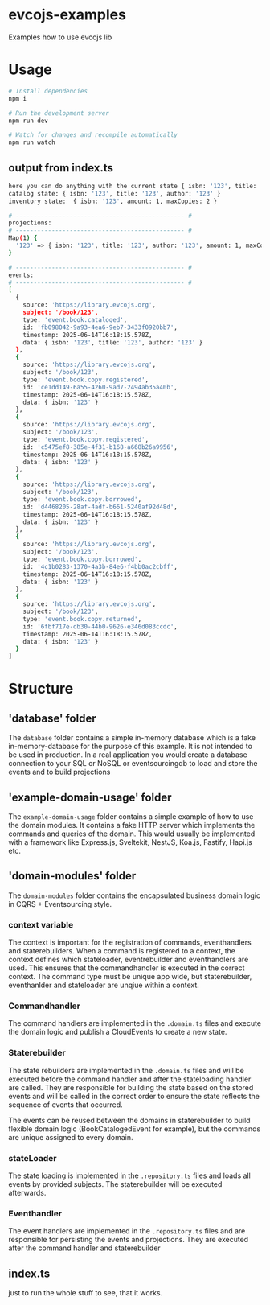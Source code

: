 # evcojs-examples

Examples how to use evcojs lib

# Usage

```bash
# Install dependencies
npm i

# Run the development server
npm run dev

# Watch for changes and recompile automatically
npm run watch
```

## output from index.ts

```bash
here you can do anything with the current state { isbn: '123', title: '123', author: '123' }
catalog state: { isbn: '123', title: '123', author: '123' }
inventory state:  { isbn: '123', amount: 1, maxCopies: 2 }

# ----------------------------------------------- #
projections:
# ----------------------------------------------- #
Map(1) {
  '123' => { isbn: '123', title: '123', author: '123', amount: 1, maxCopies: 2 }
}

# ----------------------------------------------- #
events:
# ----------------------------------------------- #
[
  {
    source: 'https://library.evcojs.org',
    subject: '/book/123',
    type: 'event.book.cataloged',
    id: 'fb098042-9a93-4ea6-9eb7-3433f0920bb7',
    timestamp: 2025-06-14T16:18:15.578Z,
    data: { isbn: '123', title: '123', author: '123' }
  },
  {
    source: 'https://library.evcojs.org',
    subject: '/book/123',
    type: 'event.book.copy.registered',
    id: 'ce1dd149-6a55-4260-9ad7-2494ab35a40b',
    timestamp: 2025-06-14T16:18:15.578Z,
    data: { isbn: '123' }
  },
  {
    source: 'https://library.evcojs.org',
    subject: '/book/123',
    type: 'event.book.copy.registered',
    id: 'c5475ef8-385e-4f31-b168-a668b26a9956',
    timestamp: 2025-06-14T16:18:15.578Z,
    data: { isbn: '123' }
  },
  {
    source: 'https://library.evcojs.org',
    subject: '/book/123',
    type: 'event.book.copy.borrowed',
    id: 'd4468205-28af-4adf-b661-5240af92d48d',
    timestamp: 2025-06-14T16:18:15.578Z,
    data: { isbn: '123' }
  },
  {
    source: 'https://library.evcojs.org',
    subject: '/book/123',
    type: 'event.book.copy.borrowed',
    id: '4c1b0283-1370-4a3b-84e6-f4bb0ac2cbff',
    timestamp: 2025-06-14T16:18:15.578Z,
    data: { isbn: '123' }
  },
  {
    source: 'https://library.evcojs.org',
    subject: '/book/123',
    type: 'event.book.copy.returned',
    id: '6fbf717e-db30-44b0-9626-e346d083ccdc',
    timestamp: 2025-06-14T16:18:15.578Z,
    data: { isbn: '123' }
  }
]

```

# Structure

## 'database' folder

The `database` folder contains a simple in-memory database which is a fake in-memory-database
for the purpose of this example. It is not intended to be used in production.
In a real application you would create a database connection to your SQL or NoSQL or eventsourcingdb to load and store the events and to build projections

## 'example-domain-usage' folder

The `example-domain-usage` folder contains a simple example of how to use the domain modules.
It contains a fake HTTP server which implements the commands and queries of the domain.
This would usually be implemented with a framework like Express.js, Sveltekit, NestJS, Koa.js, Fastify, Hapi.js etc.

## 'domain-modules' folder

The `domain-modules` folder contains the encapsulated business domain logic in CQRS + Eventsourcing style.

### context variable

The context is important for the registration of commands, eventhandlers and staterebuilders.
When a command is registered to a context, the context defines which stateloader, eventrebuilder and eventhandlers are used.
This ensures that the commandhandler is executed in the correct context.
The command type must be unique app wide, but staterebuilder, eventhanlder and stateloader are unqiue within a context.

### Commandhandler

The command handlers are implemented in the `.domain.ts` files and execute the domain logic and publish a CloudEvents to create a new state.

### Staterebuilder

The state rebuilders are implemented in the `.domain.ts` files and will be executed before the command handler and after the stateloading handler are called. They are responsible for building the state based on the stored events and will be called in the correct order to ensure the state reflects the sequence of events that occurred.

The events can be reused between the domains in staterebuilder to build flexible domain logic (BookCatalogedEvent for example), but the commands are unique assigned to every domain.

### stateLoader

The state loading is implemented in the `.repository.ts` files and loads all events by provided subjects. The staterebuilder will be executed afterwards.

### Eventhandler

The event handlers are implemented in the `.repository.ts` files and are responsible for persisting the events and projections. They are executed after the command handler and staterebuilder

## index.ts

just to run the whole stuff to see, that it works.

